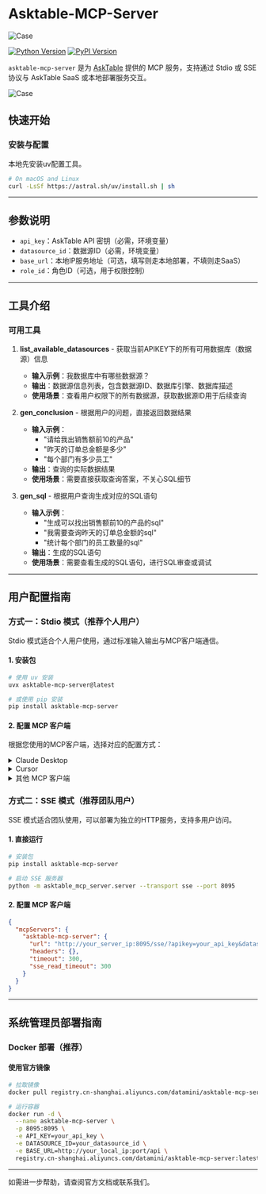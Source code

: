# Asktable-MCP-Server
![Case](https://s3.bmp.ovh/imgs/2025/07/02/a16c161e3570120b.png )

[![Python Version](https://img.shields.io/badge/python-3.10+-blue.svg)](https://www.python.org/)
[![PyPI Version](https://img.shields.io/pypi/v/asktable-mcp-server.svg)](https://pypi.org/project/asktable-mcp-server/)

`asktable-mcp-server` 是为 [AskTable](https://www.asktable.com/) 提供的 MCP 服务，支持通过 Stdio 或 SSE 协议与 AskTable SaaS 或本地部署服务交互。

![Case](https://s3.bmp.ovh/imgs/2025/07/02/7de2a851031f6913.png)

## 快速开始

### 安装与配置
本地先安装uv配置工具。
```bash
# On macOS and Linux
curl -LsSf https://astral.sh/uv/install.sh | sh
```

---

## 参数说明

- `api_key`：AskTable API 密钥（必需，环境变量）
- `datasource_id`：数据源ID（必需，环境变量）
- `base_url`：本地IP服务地址（可选，填写则走本地部署，不填则走SaaS）
- `role_id`：角色ID（可选，用于权限控制）

---

## 工具介绍

### 可用工具

1. **list_available_datasources** - 获取当前APIKEY下的所有可用数据库（数据源）信息
   - **输入示例**：我数据库中有哪些数据源？
   - **输出**：数据源信息列表，包含数据源ID、数据库引擎、数据库描述
   - **使用场景**：查看用户权限下的所有数据源，获取数据源ID用于后续查询

2. **gen_conclusion** - 根据用户的问题，直接返回数据结果
   - **输入示例**：
     - "请给我出销售额前10的产品"
     - "昨天的订单总金额是多少"
     - "每个部门有多少员工"
   - **输出**：查询的实际数据结果
   - **使用场景**：需要直接获取查询答案，不关心SQL细节

3. **gen_sql** - 根据用户查询生成对应的SQL语句
   - **输入示例**：
     - "生成可以找出销售额前10的产品的sql"
     - "我需要查询昨天的订单总金额的sql"
     - "统计每个部门的员工数量的sql"
   - **输出**：生成的SQL语句
   - **使用场景**：需要查看生成的SQL语句，进行SQL审查或调试

---

## 用户配置指南

### 方式一：Stdio 模式（推荐个人用户）

Stdio 模式适合个人用户使用，通过标准输入输出与MCP客户端通信。

#### 1. 安装包
```bash
# 使用 uv 安装
uvx asktable-mcp-server@latest

# 或使用 pip 安装
pip install asktable-mcp-server
```

#### 2. 配置 MCP 客户端

根据您使用的MCP客户端，选择对应的配置方式：

<details>
<summary>Claude Desktop</summary>

在 Claude Desktop 的配置文件中添加：

```json
{
  "mcpServers": {
    "asktable-mcp-server": {
      "command": "uvx",
      "args": ["asktable-mcp-server@latest"],
      "env": {
        "API_KEY": "your_api_key",
        "DATASOURCE_ID": "your_datasource_id",
        "BASE_URL": "http://your_local_ip:port/api"
      }
    }
  }
}
```

</details>

<details>
<summary>Cursor</summary>

在 Cursor 的配置文件中添加：

```json
{
  "mcpServers": {
    "asktable-mcp-server": {
      "command": "asktable-mcp-server",
      "env": {
        "API_KEY": "your_api_key",
        "DATASOURCE_ID": "your_datasource_id",
        "BASE_URL": "http://your_local_ip:port/api"
      }
    }
  }
}
```

</details>

<details>
<summary>其他 MCP 客户端</summary>

```json
{
  "mcpServers": {
    "asktable-mcp-server": {
      "command": "python",
      "args": ["-m", "asktable_mcp_server.server"],
      "env": {
        "API_KEY": "your_api_key",
        "DATASOURCE_ID": "your_datasource_id",
        "BASE_URL": "http://your_local_ip:port/api"
      }
    }
  }
}
```

</details>

### 方式二：SSE 模式（推荐团队用户）

SSE 模式适合团队使用，可以部署为独立的HTTP服务，支持多用户访问。

#### 1. 直接运行
```bash
# 安装包
pip install asktable-mcp-server

# 启动 SSE 服务器
python -m asktable_mcp_server.server --transport sse --port 8095
```

#### 2. 配置 MCP 客户端

```json
{
  "mcpServers": {
    "asktable-mcp-server": {
      "url": "http://your_server_ip:8095/sse/?apikey=your_api_key&datasource_id=your_datasource_id",
      "headers": {},
      "timeout": 300,
      "sse_read_timeout": 300
    }
  }
}
```

---

## 系统管理员部署指南

### Docker 部署（推荐）

#### 使用官方镜像
```bash
# 拉取镜像
docker pull registry.cn-shanghai.aliyuncs.com/datamini/asktable-mcp-server:latest

# 运行容器
docker run -d \
  --name asktable-mcp-server \
  -p 8095:8095 \
  -e API_KEY=your_api_key \
  -e DATASOURCE_ID=your_datasource_id \
  -e BASE_URL=http://your_local_ip:port/api \
  registry.cn-shanghai.aliyuncs.com/datamini/asktable-mcp-server:latest
```


---

如需进一步帮助，请查阅官方文档或联系我们。
